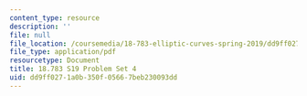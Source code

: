 ```yaml
---
content_type: resource
description: ''
file: null
file_location: /coursemedia/18-783-elliptic-curves-spring-2019/dd9ff0271a0b350f05667beb230093dd_MIT18_783S19_pset4.pdf
file_type: application/pdf
resourcetype: Document
title: 18.783 S19 Problem Set 4
uid: dd9ff027-1a0b-350f-0566-7beb230093dd
---
```

